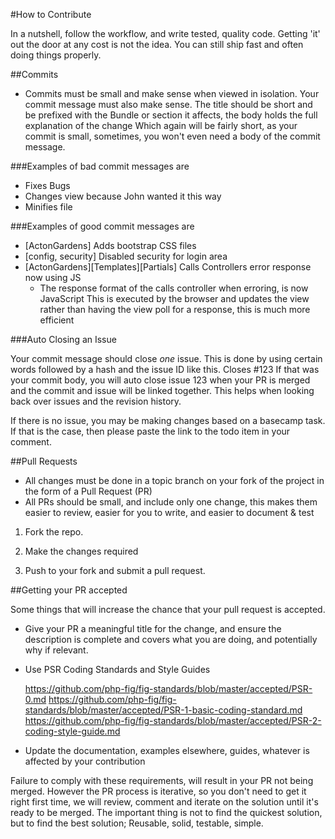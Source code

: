 #How to Contribute

In a nutshell, follow the workflow, and write tested, quality code.
Getting 'it' out the door at any cost is not the idea.
You can still ship fast and often doing things properly.

##Commits

* Commits must be small and make sense when viewed in isolation. Your commit message
 must also make sense. The title should be short and be prefixed with the
 Bundle or section it affects, the body holds the full explanation of the change
 Which again will be fairly short, as your commit is small, sometimes, you won't even need
 a body of the commit message.

###Examples of bad commit messages are

 * Fixes Bugs
 * Changes view because John wanted it this way
 * Minifies file

###Examples of good commit messages are

 * [ActonGardens] Adds bootstrap CSS files
 * [config, security] Disabled security for login area
 * [ActonGardens][Templates][Partials] Calls Controllers error response now using JS
     * The response format of the calls controller when erroring, is now JavaScript
      This is executed by the browser and updates the view rather than having
      the view poll for a response, this is much more efficient


###Auto Closing an Issue

Your commit message should close *one* issue. This is done by using certain words
 followed by a hash and the issue ID like this. Closes #123
If that was your commit body, you will auto close issue 123 when your PR is merged
and the commit and issue will be linked together.
This helps when looking back over issues and the revision history.

If there is no issue, you may be making changes based on a basecamp task.
If that is the case, then please paste the link to the todo item in your comment.

##Pull Requests

* All changes must be done in a topic branch on your fork of the project in
 the form of a Pull Request (PR)
* All PRs should be small, and include only one change, this makes them easier to
 review, easier for you to write, and easier to document & test

1) Fork the repo.

2) Make the changes required

3) Push to your fork and submit a pull request.

##Getting your PR accepted

Some things that will increase the chance that your pull request is accepted.

* Give your PR a meaningful title for the change, and ensure the description
 is complete and covers what you are doing, and potentially why if relevant.

* Use PSR Coding Standards and Style Guides

    https://github.com/php-fig/fig-standards/blob/master/accepted/PSR-0.md
    https://github.com/php-fig/fig-standards/blob/master/accepted/PSR-1-basic-coding-standard.md
    https://github.com/php-fig/fig-standards/blob/master/accepted/PSR-2-coding-style-guide.md


* Update the documentation, examples elsewhere, guides,
  whatever is affected by your contribution

Failure to comply with these requirements, will result in your PR not being merged.
However the PR process is iterative, so you don't need to get it right first time,
we will review, comment and iterate on the solution until it's ready to be merged.
The important thing is not to find the quickest solution, but to find the best solution; Reusable, solid, testable, simple.
